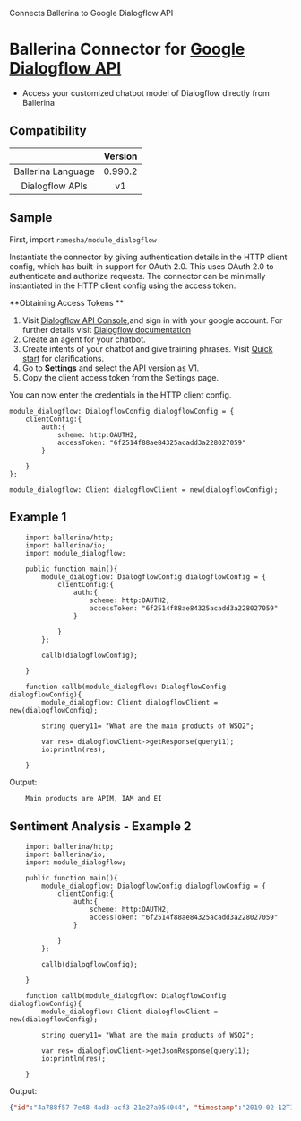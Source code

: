 Connects Ballerina to Google Dialogflow API

# Ballerina Connector for [Google Dialogflow API](https://dialogflow.com)


* Access your customized chatbot model of Dialogflow directly from Ballerina

## Compatibility
|                    |    Version     |  
|:------------------:|:--------------:|
| Ballerina Language | 0.990.2        |
| Dialogflow APIs    | v1             |

## Sample

First, import `ramesha/module_dialogflow`

Instantiate the connector by giving authentication details in the HTTP client config, which has built-in support for OAuth 2.0. This uses OAuth 2.0 to authenticate and authorize requests. The connector can be minimally instantiated in the HTTP client config using the access token.

**Obtaining Access Tokens **

1. Visit [Dialogflow API Console](https://console.dialogflow.com),and sign in with your google account. For further details visit [Dialogflow documentation](https://dialogflow.com/docs/getting-started/create-account)
2. Create an agent for your chatbot.
3. Create intents of your chatbot and give training phrases. Visit [Quick start](https://dialogflow.com/docs/getting-started/first-agent) for clarifications.
4. Go to **Settings** and select the API version as V1.
5. Copy the client access token from the Settings page.

You can now enter the credentials in the HTTP client config.
```ballerina
module_dialogflow: DialogflowConfig dialogflowConfig = {
    clientConfig:{
        auth:{
            scheme: http:OAUTH2,
            accessToken: "6f2514f88ae84325acadd3a228027059"
        }

    }
};

module_dialogflow: Client dialogflowClient = new(dialogflowConfig);
```

## Example 1

```ballerina
    import ballerina/http;
    import ballerina/io;
    import module_dialogflow;

    public function main(){
        module_dialogflow: DialogflowConfig dialogflowConfig = {
            clientConfig:{
                auth:{
                    scheme: http:OAUTH2,
                    accessToken: "6f2514f88ae84325acadd3a228027059"
                }

            }
        };

        callb(dialogflowConfig);

    }

    function callb(module_dialogflow: DialogflowConfig dialogflowConfig){
        module_dialogflow: Client dialogflowClient = new(dialogflowConfig);

        string query11= "What are the main products of WSO2";

        var res= dialogflowClient->getResponse(query11);
        io:println(res);

    }
```

Output:
```
    Main products are APIM, IAM and EI
```

## Sentiment Analysis - Example 2

```ballerina
    import ballerina/http;
    import ballerina/io;
    import module_dialogflow;

    public function main(){
        module_dialogflow: DialogflowConfig dialogflowConfig = {
            clientConfig:{
                auth:{
                    scheme: http:OAUTH2,
                    accessToken: "6f2514f88ae84325acadd3a228027059"
                }

            }
        };

        callb(dialogflowConfig);

    }

    function callb(module_dialogflow: DialogflowConfig dialogflowConfig){
        module_dialogflow: Client dialogflowClient = new(dialogflowConfig);

        string query11= "What are the main products of WSO2";

        var res= dialogflowClient->getJsonResponse(query11);
        io:println(res);

    }
```

Output:

```json
{"id":"4a788f57-7e48-4ad3-acf3-21e27a054044", "timestamp":"2019-02-12T10:07:19.217Z", "lang":"en", "result":{"source":"agent", "resolvedQuery":"What are the main products of WSO2", "action":"", "actionIncomplete":false, "parameters":{}, "contexts":[], "metadata":{"intentId":"3931b5b1-941d-403f-a4ec-ee814e1914e9", "webhookUsed":"false", "webhookForSlotFillingUsed":"false", "isFallbackIntent":"false", "intentName":"products"}, "fulfillment":{"speech":"Main products are APIM, IAM and EI", "messages":[{"type":0, "speech":"Main products are APIM, IAM and EI"}]}, "score":1.0}, "status":{"code":200, "errorType":"success"}, "sessionId":"12345"}
```




